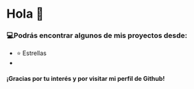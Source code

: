 <h1>Hola 👋</h1>

<h3><span>&#128187;</span>Podrás encontrar algunos de mis proyectos desde:</h3>
<ul>
 <li>⭐ Estrellas</li>
 <li></li>
</ul>
<h4>¡Gracias por tu interés y por visitar mi perfil de Github!</h4>
<!--
**angelesgomez/angelesgomez** is a ✨ _special_ ✨ repository because its `README.md` (this file) appears on your GitHub profile.

Here are some ideas to get you started:

- 🔭 I’m currently working on ...
- 🌱 I’m currently learning ...
- 👯 I’m looking to collaborate on ...
- 🤔 I’m looking for help with ...
- 💬 Ask me about ...
- 📫 How to reach me: ... 
- 😄 Pronouns: ...
- ⚡ Fun fact: ...
-->
<!--<div display="flex">

<img height="50%" width="40%" src="https://github-readme-stats.vercel.app/api/top-langs/?username=angelesgomez&layout=compact&theme=tokyonight&locale=es">  
 
 <img height="50%" width="53%"  src="https://github-readme-stats.vercel.app/api?username=angelesgomez&show_icons=true&theme=tokyonight&hide=issues,stars&show_owner=true&locale=es">
 
 <img height="50%" width="40%" src="https://github-readme-stats.vercel.app/api?username=angelesgomez&show_icons=true&theme=transparent&locale=es">  
</div>-->

